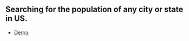 ## Searching for the population of any city or state in US.

- [Demo](https://asaadoov.github.io/JS30/06_type_ahead/)
